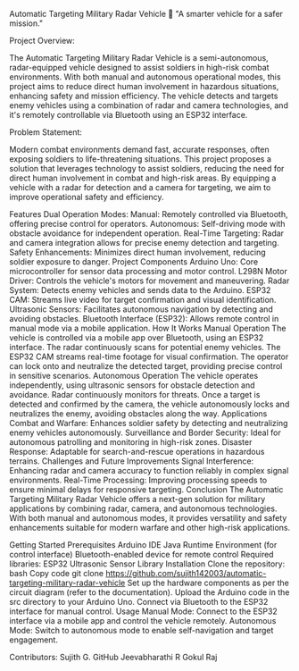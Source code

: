 Automatic Targeting Military Radar Vehicle 🚀
"A smarter vehicle for a safer mission."

Project Overview: 

The Automatic Targeting Military Radar Vehicle is a semi-autonomous, radar-equipped vehicle designed to assist soldiers in high-risk combat environments. With both manual and autonomous operational modes, this project aims to reduce direct human involvement in hazardous situations, enhancing safety and mission efficiency. The vehicle detects and targets enemy vehicles using a combination of radar and camera technologies, and it's remotely controllable via Bluetooth using an ESP32 interface.

Problem Statement:

Modern combat environments demand fast, accurate responses, often exposing soldiers to life-threatening situations. This project proposes a solution that leverages technology to assist soldiers, reducing the need for direct human involvement in combat and high-risk areas. By equipping a vehicle with a radar for detection and a camera for targeting, we aim to improve operational safety and efficiency.

Features
Dual Operation Modes:
Manual: Remotely controlled via Bluetooth, offering precise control for operators.
Autonomous: Self-driving mode with obstacle avoidance for independent operation.
Real-Time Targeting: Radar and camera integration allows for precise enemy detection and targeting.
Safety Enhancements: Minimizes direct human involvement, reducing soldier exposure to danger.
Project Components
Arduino Uno: Core microcontroller for sensor data processing and motor control.
L298N Motor Driver: Controls the vehicle's motors for movement and maneuvering.
Radar System: Detects enemy vehicles and sends data to the Arduino.
ESP32 CAM: Streams live video for target confirmation and visual identification.
Ultrasonic Sensors: Facilitates autonomous navigation by detecting and avoiding obstacles.
Bluetooth Interface (ESP32): Allows remote control in manual mode via a mobile application.
How It Works
Manual Operation
The vehicle is controlled via a mobile app over Bluetooth, using an ESP32 interface.
The radar continuously scans for potential enemy vehicles.
The ESP32 CAM streams real-time footage for visual confirmation.
The operator can lock onto and neutralize the detected target, providing precise control in sensitive scenarios.
Autonomous Operation
The vehicle operates independently, using ultrasonic sensors for obstacle detection and avoidance.
Radar continuously monitors for threats.
Once a target is detected and confirmed by the camera, the vehicle autonomously locks and neutralizes the enemy, avoiding obstacles along the way.
Applications
Combat and Warfare: Enhances soldier safety by detecting and neutralizing enemy vehicles autonomously.
Surveillance and Border Security: Ideal for autonomous patrolling and monitoring in high-risk zones.
Disaster Response: Adaptable for search-and-rescue operations in hazardous terrains.
Challenges and Future Improvements
Signal Interference: Enhancing radar and camera accuracy to function reliably in complex signal environments.
Real-Time Processing: Improving processing speeds to ensure minimal delays for responsive targeting.
Conclusion
The Automatic Targeting Military Radar Vehicle offers a next-gen solution for military applications by combining radar, camera, and autonomous technologies. With both manual and autonomous modes, it provides versatility and safety enhancements suitable for modern warfare and other high-risk applications.

Getting Started
Prerequisites
Arduino IDE
Java Runtime Environment (for control interface)
Bluetooth-enabled device for remote control
Required libraries:
ESP32
Ultrasonic Sensor Library
Installation
Clone the repository:
bash
Copy code
git clone https://github.com/sujith142003/automatic-targeting-military-radar-vehicle
Set up the hardware components as per the circuit diagram (refer to the documentation).
Upload the Arduino code in the src directory to your Arduino Uno.
Connect via Bluetooth to the ESP32 interface for manual control.
Usage
Manual Mode: Connect to the ESP32 interface via a mobile app and control the vehicle remotely.
Autonomous Mode: Switch to autonomous mode to enable self-navigation and target engagement.




Contributors:
Sujith G. GitHub
Jeevabharathi R
Gokul Raj
